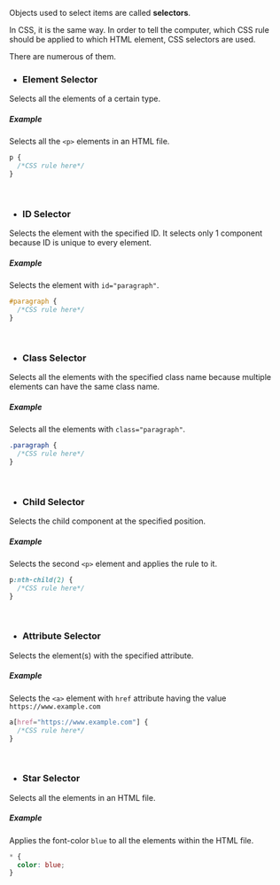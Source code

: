 Objects used to select items are called **selectors**. 

In CSS, it is the same way. In order to tell the computer, which CSS rule should be applied to which HTML element, CSS selectors are used.

There are numerous of them.
<br>

* ### Element Selector
Selects all the elements of a certain type. 

  ##### Example
Selects all the `<p>` elements in an HTML file.
  ```css
p {
	/*CSS rule here*/
}
  ```
<br>

* ### ID Selector
Selects the element with the specified ID. It selects only 1 component because ID is unique to every element.

  ##### Example
  Selects the element with `id="paragraph"`.
  ```css
#paragraph {
	/*CSS rule here*/
}
  ```
<br>

* ### Class Selector
Selects all the elements with the specified class name because multiple elements can have the same class name.

  ##### Example
  Selects all the elements with `class="paragraph"`.
  ```css
.paragraph {
	/*CSS rule here*/
}
  ```
<br>

* ### Child Selector
Selects the child component at the specified position.

  ##### Example
  Selects the second `<p>` element and applies the rule to it.
  ```css
p:nth-child(2) {
	/*CSS rule here*/
}
  ```
<br>

* ### Attribute Selector
Selects the element(s) with the specified attribute.

  ##### Example
  Selects the `<a>` element with `href` attribute having the value `https://www.example.com`

  ```css
a[href="https://www.example.com"] {
	/*CSS rule here*/
}
  ```
<br>

* ### Star Selector
Selects all the elements in an HTML file.

  ##### Example
  Applies the font-color `blue` to all the elements within the HTML file.
  
  ```css
  * {
	color: blue;
  }
  ```